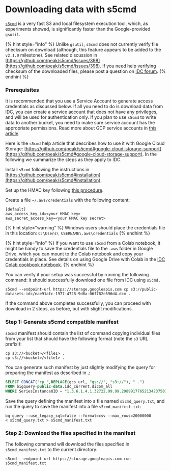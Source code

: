 # Downloading data with s5cmd

[`s5cmd`](https://github.com/peak/s5cmd) is a very fast S3 and local filesystem execution tool, which, as experiments showed, is significantly faster than the Google-provided `gsutil`.

{% hint style="info" %}
Unlike `gsutil`, `s5cmd` does not currently verify file checksum on download (although, this feature appears to be added to the `v2.1.0` milestone). See related discussion in [https://github.com/peak/s5cmd/issues/398](https://github.com/peak/s5cmd/issues/398). If you need help verifying checksum of the downloaded files, please post a question on [IDC forum](https://discourse.canceridc.dev).
{% endhint %}

### Prerequisites

It is recommended that you use a Service Account to generate access credentials as discussed below. If all you need to do is download data from IDC, you can create a service account that does not have any privileges, and will be used for authentication only. If you plan to use `s5cmd` to write data to another bucket, you need to make sure service account has the appropriate permissions. Read more about GCP service accounts in [this article](https://cloud.google.com/iam/docs/service-accounts).

Here is the `s5cmd` help article that describes how to use it with Google Cloud Storage: [https://github.com/peak/s5cmd#google-cloud-storage-support](https://github.com/peak/s5cmd#google-cloud-storage-support). In the following we summarize the steps as they apply to IDC.

Install `s5cmd` following the instructions in [https://github.com/peak/s5cmd#installation](https://github.com/peak/s5cmd#installation).

Set up the HMAC key following [this procedure](https://cloud.google.com/storage/docs/authentication/managing-hmackeys#create).&#x20;

Create a file `~/.aws/credentials` with the following content:

```
[default]
aws_access_key_id=<your HMAC key>
aws_secret_access_key=<your HMAC key secret>
```

{% hint style="warning" %}
Windows users should place the credentials file in this location: `C:\Users\ USERNAME\.aws\credentials`
{% endhint %}

{% hint style="info" %}
If you want to use `s5cmd` from a Colab notebook, it might be handy to save the credentials file to the `.aws` folder in Google Drive, which you can mount to the Colab notebook and copy your credentials in place. See details on using Google Drive with Colab in the [IDC Colab cookbook notebook](https://github.com/ImagingDataCommons/IDC-Examples/blob/master/notebooks/cookbook.ipynb).
{% endhint %}

You can verify if your setup was successful by running the following command: it should successfully download one file from IDC using `s5cmd.`

```shell
s5cmd --endpoint-url https://storage.googleapis.com cp s3://public-datasets-idc/eae91afc-1977-4728-9d6a-06f782c696d4.dcm .
```

If the command above completes successfully, you can proceed with download in 2 steps, as before, but with slight modifications.

### Step 1: Generate s5cmd compatible manifest

`s5cmd` manifest should contain the list of command copying individual files from your list that should have the following format (note the `s3` URL prefix!):

```
cp s3://<bucket>/<file1> .
cp s3://<bucket>/<file1> .
```

You can generate such manifest by just slightly modifying the query for preparing the manifest as described in [.](./ "mention"):

```sql
SELECT CONCAT("cp ",REPLACE(gcs_url, "gs://", "s3://"), " .") 
FROM bigquery-public-data.idc_current.dicom_all 
WHERE SeriesInstanceUID = "1.3.6.1.4.1.32722.99.99.298991776521342375010861296712563382046"
```

Save the query defining the manifest into a file named `s5cmd_query.txt`, and run the query to save the manifest into a file `s5cmd_manifest.txt`:

```shell
bq query --use_legacy_sql=false --format=csv --max_rows=20000000
< s5cmd_query.txt > s5cmd_manifest.txt
```

### Step 2: Download the files specified in the manifest

The following command will download the files specified in `s5cmd_manifest.txt` to the current directory:

```shell
s5cmd --endpoint-url https://storage.googleapis.com run s5cmd_manifest.txt
```
